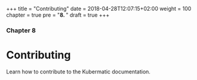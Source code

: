 +++
title = "Contributing"
date = 2018-04-28T12:07:15+02:00
weight = 100
chapter = true
pre = "<b>8. </b>"
draft = true
+++

### Chapter 8

# Contributing

Learn how to contribute to the Kubermatic documentation.
